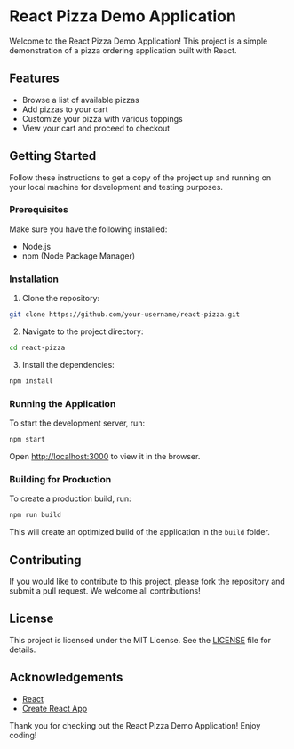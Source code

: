 # React Pizza Demo Application

Welcome to the React Pizza Demo Application! This project is a simple demonstration of a pizza ordering application built with React.

## Features

- Browse a list of available pizzas
- Add pizzas to your cart
- Customize your pizza with various toppings
- View your cart and proceed to checkout

## Getting Started

Follow these instructions to get a copy of the project up and running on your local machine for development and testing purposes.

### Prerequisites

Make sure you have the following installed:

- Node.js
- npm (Node Package Manager)

### Installation

1. Clone the repository:

```bash
git clone https://github.com/your-username/react-pizza.git
```

2. Navigate to the project directory:

```bash
cd react-pizza
```

3. Install the dependencies:

```bash
npm install
```

### Running the Application

To start the development server, run:

```bash
npm start
```

Open [http://localhost:3000](http://localhost:3000) to view it in the browser.

### Building for Production

To create a production build, run:

```bash
npm run build
```

This will create an optimized build of the application in the `build` folder.

## Contributing

If you would like to contribute to this project, please fork the repository and submit a pull request. We welcome all contributions!

## License

This project is licensed under the MIT License. See the [LICENSE](LICENSE) file for details.

## Acknowledgements

- [React](https://reactjs.org/)
- [Create React App](https://create-react-app.dev/)

Thank you for checking out the React Pizza Demo Application! Enjoy coding!
